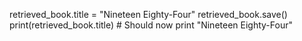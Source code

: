 retrieved_book.title = "Nineteen Eighty-Four"
retrieved_book.save()
print(retrieved_book.title)  # Should now print "Nineteen Eighty-Four"
